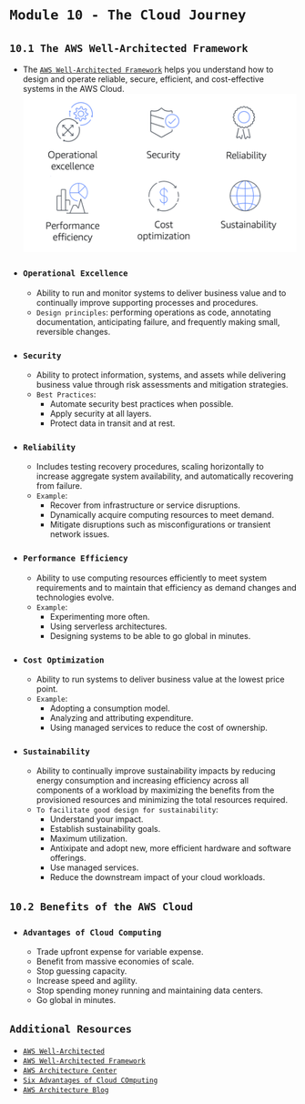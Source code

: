 # `Module 10 - The Cloud Journey`

## `10.1 The AWS Well-Architected Framework`

- The [`AWS Well-Architected Framework`](https://docs.aws.amazon.com/wellarchitected/latest/framework/welcome.html) helps you understand how to design and operate reliable, secure, efficient, and cost-effective systems in the AWS Cloud.
  ![AWS Well-Architected Framework](assets/ModuleTen/aws-well-architected-framework.png)
- ### `Operational Excellence`
  - Ability to run and monitor systems to deliver business value and to continually improve supporting processes and procedures.
  - `Design principles`: performing operations as code, annotating documentation, anticipating failure, and frequently making small, reversible changes.
- ### `Security`
  - Ability to protect information, systems, and assets while delivering business value through risk assessments and mitigation strategies.
  - `Best Practices`:
    - Automate security best practices when possible.
    - Apply security at all layers.
    - Protect data in transit and at rest.
- ### `Reliability`
  - Includes testing recovery procedures, scaling horizontally to increase aggregate system availability, and automatically recovering from failure.
  - `Example`:
    - Recover from infrastructure or service disruptions.
    - Dynamically acquire computing resources to meet demand.
    - Mitigate disruptions such as misconfigurations or transient network issues.
- ### `Performance Efficiency`
  - Ability to use computing resources efficiently to meet system requirements and to maintain that efficiency as demand changes and technologies evolve.
  - `Example`:
    - Experimenting more often.
    - Using serverless architectures.
    - Designing systems to be able to go global in minutes.
- ### `Cost Optimization`
  - Ability to run systems to deliver business value at the lowest price point.
  - `Example`:
    - Adopting a consumption model.
    - Analyzing and attributing expenditure.
    - Using managed services to reduce the cost of ownership.
- ### `Sustainability`

  - Ability to continually improve sustainability impacts by reducing energy consumption and increasing efficiency across all components of a workload by maximizing the benefits from the provisioned resources and minimizing the total resources required.
  - `To facilitate good design for sustainability`:
    - Understand your impact.
    - Establish sustainability goals.
    - Maximum utilization.
    - Antixipate and adopt new, more efficient hardware and software offerings.
    - Use managed services.
    - Reduce the downstream impact of your cloud workloads.

## `10.2 Benefits of the AWS Cloud`

- ### `Advantages of Cloud Computing`
  - Trade upfront expense for variable expense.
  - Benefit from massive economies of scale.
  - Stop guessing capacity.
  - Increase speed and agility.
  - Stop spending money running and maintaining data centers.
  - Go global in minutes.

## `Additional Resources`

- [`AWS Well-Architected`](https://aws.amazon.com/architecture/well-architected/)
- [`AWS Well-Architected Framework`](https://docs.aws.amazon.com/wellarchitected/latest/framework/welcome.html)
- [`AWS Architecture Center`](https://aws.amazon.com/architecture)
- [`Six Advantages of Cloud COmputing`](https://docs.aws.amazon.com/whitepapers/latest/aws-overview/six-advantages-of-cloud-computing.html)
- [`AWS Architecture Blog`](https://aws.amazon.com/blogs/architecture)
